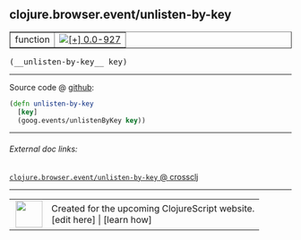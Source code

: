 ## clojure.browser.event/unlisten-by-key



 <table border="1">
<tr>
<td>function</td>
<td><a href="https://github.com/cljsinfo/cljs-api-docs/tree/0.0-927"><img valign="middle" alt="[+] 0.0-927" title="Added in 0.0-927" src="https://img.shields.io/badge/+-0.0--927-lightgrey.svg"></a> </td>
</tr>
</table>


 <samp>
(__unlisten-by-key__ key)<br>
</samp>

---







Source code @ [github](https://github.com/clojure/clojurescript/blob/r1806/src/cljs/clojure/browser/event.cljs#L71-L73):

```clj
(defn unlisten-by-key
  [key]
  (goog.events/unlistenByKey key))
```

<!--
Repo - tag - source tree - lines:

 <pre>
clojurescript @ r1806
└── src
    └── cljs
        └── clojure
            └── browser
                └── <ins>[event.cljs:71-73](https://github.com/clojure/clojurescript/blob/r1806/src/cljs/clojure/browser/event.cljs#L71-L73)</ins>
</pre>

-->

---



###### External doc links:

[`clojure.browser.event/unlisten-by-key` @ crossclj](http://crossclj.info/fun/clojure.browser.event.cljs/unlisten-by-key.html)<br>

---

 <table>
<tr><td>
<img valign="middle" align="right" width="48px" src="http://i.imgur.com/Hi20huC.png">
</td><td>
Created for the upcoming ClojureScript website.<br>
[edit here] | [learn how]
</td></tr></table>

[edit here]:https://github.com/cljsinfo/cljs-api-docs/blob/master/cljsdoc/clojure.browser.event_unlisten-by-key.cljsdoc
[learn how]:https://github.com/cljsinfo/cljs-api-docs/wiki/cljsdoc-files

<!--

This information was too distracting to show to readers, but I'll leave it
commented here since it is helpful to:

- pretty-print the data used to generate this document
- and show how to retrieve that data



The API data for this symbol:

```clj
{:ns "clojure.browser.event",
 :name "unlisten-by-key",
 :type "function",
 :signature ["[key]"],
 :source {:code "(defn unlisten-by-key\n  [key]\n  (goog.events/unlistenByKey key))",
          :title "Source code",
          :repo "clojurescript",
          :tag "r1806",
          :filename "src/cljs/clojure/browser/event.cljs",
          :lines [71 73]},
 :full-name "clojure.browser.event/unlisten-by-key",
 :full-name-encode "clojure.browser.event_unlisten-by-key",
 :history [["+" "0.0-927"]]}

```

Retrieve the API data for this symbol:

```clj
;; from Clojure REPL
(require '[clojure.edn :as edn])
(-> (slurp "https://raw.githubusercontent.com/cljsinfo/cljs-api-docs/catalog/cljs-api.edn")
    (edn/read-string)
    (get-in [:symbols "clojure.browser.event/unlisten-by-key"]))
```

-->
